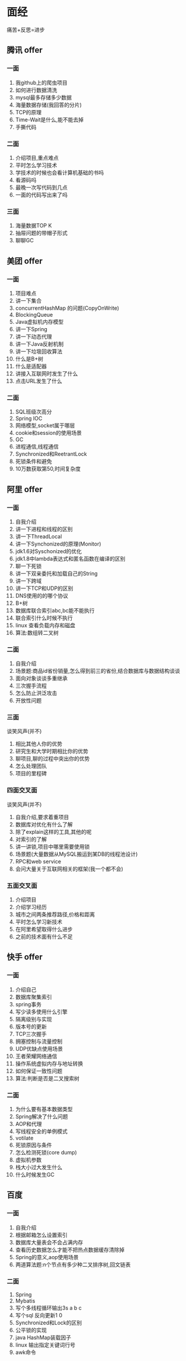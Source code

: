 # 面经
痛苦+反思=进步
## 腾讯 offer

### 一面

1. 我github上的爬虫项目
2. 如何进行数据清洗
3. mysql最多存储多少数据
4. 海量数据存储(我回答的分片)
5. TCP的原理
6. Time-Wait是什么,能不能去掉
7. 手撕代码

### 二面

1. 介绍项目,重点难点
2. 平时怎么学习技术
3. 学技术的时候也会看计算机基础的书吗
4. 看源码吗
5. 最晚一次写代码到几点
6. 一面的代码写出来了吗

### 三面
1. 海量数据TOP K
2. 抽屉问题的带帽子形式
3. 聊聊GC

## 美团 offer

### 一面

1. 项目难点
2. 讲一下集合
3. concurrentHashMap 的问题(CopyOnWrite)
4. BlockingQueue
5. Java虚拟机内存模型
6. 讲一下Spring
7. 讲一下动态代理
8. 讲一下Java反射机制
9. 讲一下垃圾回收算法
10. 什么是B+树
11. 什么是适配器
12. 讲接入互联网时发生了什么
13. 点击URL发生了什么

### 二面
1. SQL班级次高分
2. Spring IOC
3. 网络模型,socket属于哪层
4. cookie和session的使用场景
5. GC
6. 进程通信,线程通信
7. Synchronized和ReetrantLock
8. 死锁条件和避免
9. 10万数获取第50,时间复杂度

## 阿里 offer

### 一面

1. 自我介绍
2. 讲一下进程和线程的区别
3. 讲一下ThreadLocal
4. 讲一下Synchonized的原理(Monitor)
5. jdk1.6对Syschonized的优化
6. jdk1.8中lambda表达式和匿名函数在编译的区别
7. 聊一下死锁
8. 讲一下双亲委托和加载自己的String
9. 讲一下跨域
10. 讲一下TCP和UDP的区别
11. DNS使用的的哪个协议
12. B+树
13. 数据库联合索引abc,bc能不能执行
14. 联合索引什么时候不执行
15. linux 查看负载内存和磁盘
16. 算法:数组转二叉树

### 二面

1. 自我介绍
2. 场景题:商品id省份销量,怎么得到前三的省份,结合数据库与数据结构谈谈
3. 面向对象谈谈多重继承
4. 三次握手流程
5. 怎么防止洪泛攻击
6. 开放性问题

### 三面

谈笑风声(并不)
1. 相比其他人你的优势
2. 研究生和大学时期相比你的优势
3. 聊项目,聊的过程中突出你的优势
4. 怎么处理团队
5. 项目的里程碑

### 四面交叉面

谈笑风声(并不)
1. 自我介绍,要求着重项目
2. 数据库对优化有什么了解
3. 除了explain这样的工具,其他的呢
4. 对索引的了解
5. 讲一讲锁,项目中哪里需要使用锁
6. 场景题(大量数据从MySQL搬运到某DB的线程池设计)
7. RPC和web service
8. 会问大量关于互联网相关的框架(我一个都不会)

### 五面交叉面

1. 介绍项目
2. 介绍学习经历
3. 城市之间两条推荐路径,价格和距离
4. 平时怎么学习新技术
5. 在阿里希望取得什么进步
6. 之前的技术面有什么不足

## 快手 offer

### 一面

1. 介绍自己
2. 数据库聚集索引
3. spring事务
4. 写少读多使用什么引擎
5. 隔离级别与实现
6. 版本号的更新
7. TCP三次握手
8.  拥塞控制与流量控制
9.  UDP优缺点使用场景
10. 王者荣耀网络通信
11. 操作系统虚拟内存与地址转换
12. 如何保证一致性问题
13. 算法:判断是否是二叉搜索树

### 二面

1. 为什么要有基本数据类型
2. Spring解决了什么问题
3. AOP和代理
4. 写线程安全的单例模式
5. votilate
6. 死锁原因与条件
8. 怎么检测死锁(core dump)
7. 虚拟机参数
8. 栈大小过大发生什么
9. 什么时候发生GC

## 百度

### 一面

1. 自我介绍
2. 根据邮箱怎么设置索引
3. 数据库大量表会不会占满内存
4. 查看历史数据怎么才能不把热点数据缓存清除掉
5. Spring的意义,aop使用场景
6. 两道算法题:n个节点有多少种二叉排序树,回文链表

### 二面

1. Spring
2. Mybatis
3. 写个多线程循环输出3s a b c
4. 写个sql 反向更新1 0
5. Synchronized和Lock的区别
6. 公平锁的实现
7. java HashMap装载因子
8. linux 输出指定关键词行号
9. awk命令
